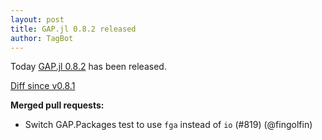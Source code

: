 ```yaml
---
layout: post
title: GAP.jl 0.8.2 released
author: TagBot
---
```


Today [GAP.jl 0.8.2](https://github.com/oscar-system/GAP.jl/releases/tag/v0.8.2) has
been released.

[Diff since v0.8.1](https://github.com/oscar-system/GAP.jl/compare/v0.8.1...v0.8.2)



**Merged pull requests:**
- Switch GAP.Packages test to use `fga` instead of `io` (#819) (@fingolfin)
